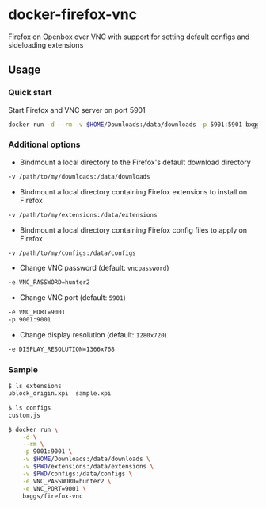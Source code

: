 # docker-firefox-vnc

Firefox on Openbox over VNC with support for setting default configs and sideloading extensions

## Usage

### Quick start

Start Firefox and VNC server on port 5901

```bash
docker run -d --rm -v $HOME/Downloads:/data/downloads -p 5901:5901 bxggs/firefox-vnc
```

### Additional options

* Bindmount a local directory to the Firefox's default download directory

```bash
-v /path/to/my/downloads:/data/downloads
```

* Bindmount a local directory containing Firefox extensions to install on Firefox

```bash
-v /path/to/my/extensions:/data/extensions
```

* Bindmount a local directory containing Firefox config files to apply on Firefox

```bash
-v /path/to/my/configs:/data/configs
```

* Change VNC password (default: `vncpassword`)

```bash
-e VNC_PASSWORD=hunter2
```

* Change VNC port (default: `5901`)

```bash
-e VNC_PORT=9001
-p 9001:9001
```

* Change display resolution (default: `1280x720`)

```bash
-e DISPLAY_RESOLUTION=1366x768
```

### Sample

```bash
$ ls extensions
ublock_origin.xpi  sample.xpi

$ ls configs
custom.js

$ docker run \
    -d \
    --rm \
    -p 9001:9001 \
    -v $HOME/Downloads:/data/downloads \
    -v $PWD/extensions:/data/extensions \
    -v $PWD/configs:/data/configs \
    -e VNC_PASSWORD=hunter2 \
    -e VNC_PORT=9001 \
    bxggs/firefox-vnc
```
